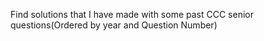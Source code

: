 Find solutions that I have made with some past CCC senior questions(Ordered by year and Question Number)
